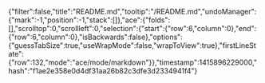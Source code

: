 {"filter":false,"title":"README.md","tooltip":"/README.md","undoManager":{"mark":-1,"position":-1,"stack":[]},"ace":{"folds":[],"scrolltop":0,"scrollleft":0,"selection":{"start":{"row":6,"column":0},"end":{"row":6,"column":0},"isBackwards":false},"options":{"guessTabSize":true,"useWrapMode":false,"wrapToView":true},"firstLineState":{"row":132,"mode":"ace/mode/markdown"}},"timestamp":1415896229000,"hash":"f1ae2e358e0d4df31aa26b82c3dfe3d2334941f4"}